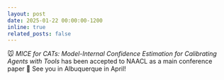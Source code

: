 ```yaml
---
layout: post
date: 2025-01-22 00:00:00-1200
inline: true
related_posts: false
---
```


:mouse: *MICE for CATs: Model-Internal Confidence Estimation for Calibrating Agents with Tools* has been accepted to NAACL as a main conference paper :tada: See you in Albuquerque in April! 
